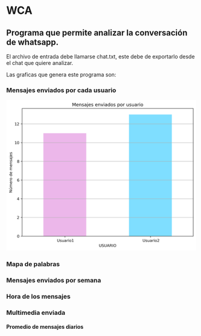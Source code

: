# WCA

## Programa que permite analizar la conversación de whatsapp.

El archivo de entrada debe llamarse chat.txt, este debe de exportarlo desde el chat que quiere analizar. 

Las graficas que genera este programa son: 

### Mensajes enviados por cada usuario


![!mensajes_enviados_por usuario](https://github.com/PeterArguetaYT/WCA-Android/raw/main/01_msj_enviados_usuario.png)


### Mapa de palabras

### Mensajes enviados por semana

### Hora de los mensajes

### Multimedia enviada

#### Promedio de mensajes diarios
